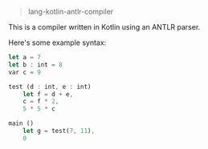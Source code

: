 > lang-kotlin-antlr-compiler

This is a compiler written in Kotlin using an ANTLR parser.

Here's some example syntax:

```rust
let a = 7
let b : int = 8
var c = 9

test (d : int, e : int)
    let f = d + e,
    c = f * 2,
    5 * 5 * c

main ()
    let g = test(7, 11),
    0
    
```
